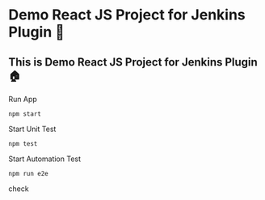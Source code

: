 # Demo React JS Project for Jenkins Plugin 🚀
## This is Demo React JS Project for Jenkins Plugin 🏠

Run App 
``` 
npm start  
```
Start Unit Test 
```
npm test 
```

Start Automation Test
```
npm run e2e
``` 
check

